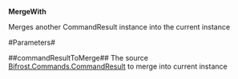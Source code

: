 **MergeWith**

Merges another CommandResult instance into the current instance

#Parameters#


##commandResultToMerge##
The source [Bifrost.Commands.CommandResult](Bifrost.Commands.CommandResult) to merge into current instance
